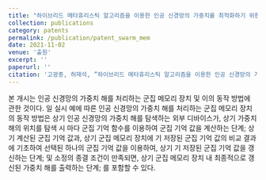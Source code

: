 ```yaml
---
title: "하이브리드 메타휴리스틱 알고리즘을 이용한 인공 신경망의 가중치를 최적화하기 위한 군집 메모리 장치 및 이의 동작 방법 (출원)"
collection: publications
category: patents
permalink: /publication/patent_swarm_mem
date: 2021-11-02
venue: '출원'
excerpt: ''
paperurl: ''
citation: '고광종, 허재석, ”하이브리드 메타휴리스틱 알고리즘을 이용한 인공 신경망의 가중치를 최적화하기 위한 군집 메모리 장치 및 이의 동작 방법”, 10-2021-0148903 , 2021.11.02 출원'
---
```


본 개시는 인공 신경망의 가중치 해를 처리하는 군집 메모리 장치 및 이의 동작 방법에 관한 것이다. 일 실시 예에 따른 인공 신경망의 가중치 해를 처리하는 군집 메모리 장치의 동작 방법은 상기 인공 신경망의 가중치 해를 탐색하는 외부 디바이스가, 상기 가중치 해의 위치를 탐색 시 마다 군집 기억 함수를 이용하여 군집 기억 값을 계산하는 단계; 상기 계산된 군집 기억 값과, 상기 군집 메모리 장치에 기 저장된 군집 기억 값의 비교 결과에 기초하여 선택된 하나의 군집 기억 값을 이용하여, 상기 기 저장된 군집 기억 값을 갱신하는 단계; 및 소정의 종결 조건이 만족되면, 상기 군집 메모리 장치 내 최종적으로 갱신된 가중치 해를 출력하는 단계; 를 포함할 수 있다.
